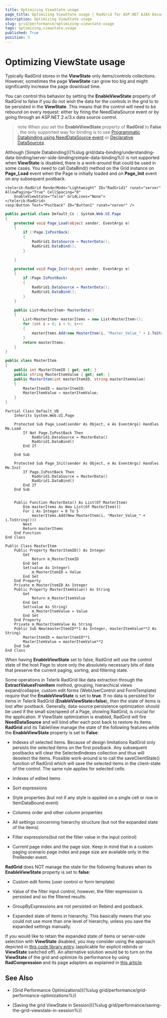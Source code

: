 ```yaml
---
title: Optimizing ViewState usage
page_title: Optimizing ViewState usage | RadGrid for ASP.NET AJAX Documentation
description: Optimizing ViewState usage
slug: grid/performance/optimizing-viewstate-usage
tags: optimizing,viewstate,usage
published: True
position: 3
---
```


# Optimizing ViewState usage


Typically RadGrid stores in the **ViewState** only items/controls collections. However, sometimes the page **ViewState** can grow too big and might significantly increase the page download time.

You can control this behavior by setting the **EnableViewState** property of RadGrid to false if you do not wish the data for the controls in the grid to to be persisted in the **ViewState**. This means that the control will need to be rebound on every request: either by firing the NeedDataSource event or by going through an ASP.NET 2.x/3.x data source control.

>note When you set the **EnableViewState** property of **RadGrid** to **False** , the only supported way for binding is to use [Programmatic Databinding using NeedDataSource event](/controls/grid/data-binding/understanding-data-binding/server-side-binding/programmatic-databinding-using-needdatasource-event) or [Declarative DataSources](/controls/grid/data-binding/understanding-data-binding/server-side-binding/declarative-datasource).
>


Although [Simple Databinding]({%slug grid/data-binding/understanding-data-binding/server-side-binding/simple-data-binding%}) is not supported when **ViewState** is disabled, there is a work-around that could be used in some cases. You need to call DataBind() method on the Grid instance on **Page_Load** event when the Page is initially loaded and on **Page_Init** event on any subsequent postback.



````ASP.NET
<telerik:RadGrid RenderMode="Lightweight" ID="RadGrid1" runat="server" AllowPaging="True" CellSpacing="0"
    EnableViewState="false" GridLines="None">
</telerik:RadGrid>
<asp:Button Text="Postback" ID="Button1" runat="server" />
````
````C#
public partial class Default_Cs : System.Web.UI.Page
{
    protected void Page_Load(object sender, EventArgs e)
    {
        if (!Page.IsPostBack)
        {
            RadGrid1.DataSource = MasterData();
            RadGrid1.DataBind();
        }

    }

    protected void Page_Init(object sender, EventArgs e)
    {
        if (Page.IsPostBack)
        {
            RadGrid1.DataSource = MasterData();
            RadGrid1.DataBind();
        }
    }

    public List<MasterItem> MasterData()
    {
        List<MasterItem> masterItems = new List<MasterItem>();
        for (int i = 0; i < 6; i++)
        {
            masterItems.Add(new MasterItem(i, "Master_Value_" + i.ToString()));
        }
        return masterItems;
    }
}

public class MasterItem
{
    public int MasterItemID { get; set; }
    public string MasterItemValue { get; set; }
    public MasterItem(int masterItemID, string masterItemValue)
    {
        MasterItemID = masterItemID;
        MasterItemValue = masterItemValue;
    }
}
````
````VB
Partial Class Default_VB
    Inherits System.Web.UI.Page

    Protected Sub Page_Load(sender As Object, e As EventArgs) Handles Me.Load
        If Not Page.IsPostBack Then
            RadGrid1.DataSource = MasterData()
            RadGrid1.DataBind()
        End If

    End Sub

    Protected Sub Page_Init(sender As Object, e As EventArgs) Handles Me.Init
        If Page.IsPostBack Then
            RadGrid1.DataSource = MasterData()
            RadGrid1.DataBind()
        End If
    End Sub


    Public Function MasterData() As List(Of MasterItem)
        Dim masterItems As New List(Of MasterItem)()
        For i As Integer = 0 To 5
            masterItems.Add(New MasterItem(i, "Master_Value_" + i.ToString()))
        Next
        Return masterItems
    End Function
End Class

Public Class MasterItem
    Public Property MasterItemID() As Integer
        Get
            Return m_MasterItemID
        End Get
        Set(value As Integer)
            m_MasterItemID = Value
        End Set
    End Property
    Private m_MasterItemID As Integer
    Public Property MasterItemValue() As String
        Get
            Return m_MasterItemValue
        End Get
        Set(value As String)
            m_MasterItemValue = Value
        End Set
    End Property
    Private m_MasterItemValue As String
    Public Sub New(masterItemID**1 As Integer, masterItemValue**2 As String)
        MasterItemID = masterItemID**1
        MasterItemValue = masterItemValue**2
    End Sub
End Class
````


When having **EnableViewState** set to false, RadGrid will use the control state of the host Page to store only the absolutely necessary bits of data that preserve the current paging, sorting, and filtering state.

Some operations in Telerik RadGrid like data extraction through the **ExtractValuesFromItem** method, grouping, hierarchical views expand/collapse, custom edit forms (WebUserControl and FormTemplate) require that the **EnableViewState** is set to **true**. If no data is persisted for items in Telerik RadGrid (**EnableViewState=false**), then the state of items is lost after postback. Generally, data-source persistence optimization should be used if the small size/speed of a Page, showing RadGrid, is crucial for the application. If ViewState optimization is enabled, RadGrid will fire **NeedDataSource** and will bind after each post back to restore its items. **RadGrid** and its TableView manage the state of the following features while the **EnableViewState** property is set to **False**:

* Indexes of selected items. Because of design limitations RadGrid only persists the selected items on the first postback. Any subsequent postbacks will clear the SelectedIndexes collection and thus will deselect the items. Possible work-around is to call the saveClientState() function of RadGrid which will save the selected items in the client-state of the control. The same rule applies for selected cells.

* Indexes of edited items

* Sort expressions

* Style properties (but not if any style is applied on a single cell or row in ItemDataBound event)

* Columns order and other column properties

* All settings concerning hierarchy structure (but not the expanded state of the items)

* Filter expressions(but not the filter value in the input control)

* Current page index and the page size. Keep in mind that in a custom paging scenario page index and page size are available only in the PreRender event.

**RadGrid** does NOT manage the state for the following features when its **EnableViewState** property is set to **false**:

* Custom edit forms (user control or form template)

* Value of the filter input control, however, the filter expression is persisted and so the filtered results.

* GroupByExpressions are not persisted on Rebind and postback.

* Expanded state of items in hierarchy. This basically means that you could not use more than one level of hierarchy, unless you save the expanded settings manually.

If you would like to retain the expanded state of items or server-side selection with **ViewState** disabled, you may consider using the approach depicted in [this code library entry](http://www.telerik.com/community/code-library/aspnet-ajax/grid/retain-expanded-selected-state-in-hierarchy-on-rebind.aspx) (applicable for explicit rebinds or **ViewState** switched off). An alternative solution would be to turn on the **ViewState** of the grid and optimize its performance by using **RadCompression** and its page adapters as explained in [this article](http://www.telerik.com/help/aspnet-ajax/radcompression.html).

## See Also

 * [Grid Performance Optimizations]({%slug grid/performance/grid-performance-optimizations%})
 
 * [Saving the grid ViewState in Session]({%slug grid/performance/saving-the-grid-viewstate-in-session%})
